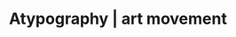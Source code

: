 ---
layout: bookmark
title: Atypography | art movement
tags:
  - Bookmarks
  - Typography
  - Accessibility
  - ADHD
created: '2025-01-01T09:40:51.244Z'
modified: '2025-01-01T09:45:01.431Z'
link: https://www.atypography.com/
id: 934741871
note: >-
  I found the album art examples in the video to be especially interesting. As
  mentioned at the end of the video atype has its limits, never use out for text
  that is required to be read, but for extra embellishment/unrequired text it is
  great to not distract from everything else. When used in that way it could be
  considered an accessibility tool, so that people like my self with ADHD aren’t
  as easily distracted by unrequired information.
excerpt: >-
  DESIGN INNOVATION 2024: a new era of fonts is upon us! Typography and
  abstraction became one. Please welcome, Atype.
image: >-
  https://static.wixstatic.com/media/424731_e84f008de49542748baec72abc18bc76%7Emv2.jpg/v1/fit/w_2500,h_1330,al_c/424731_e84f008de49542748baec72abc18bc76%7Emv2.jpg
---
